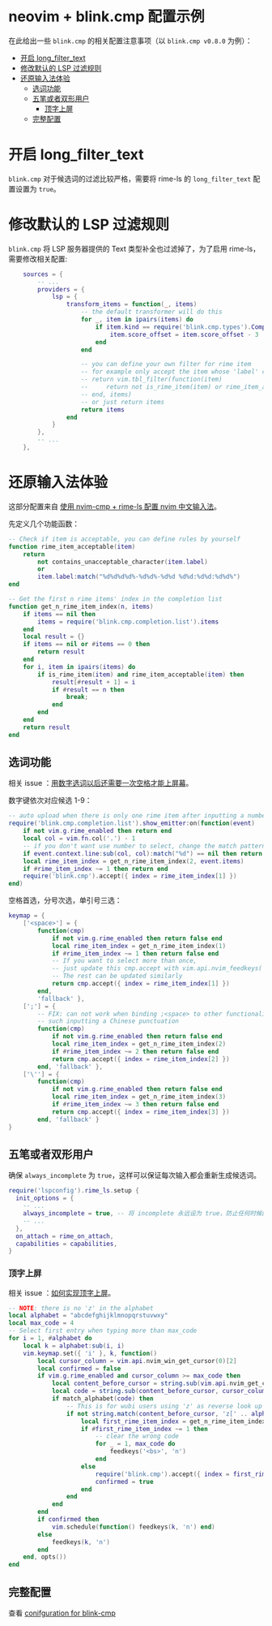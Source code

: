 # neovim + blink.cmp 配置示例

在此给出一些 `blink.cmp` 的相关配置注意事项（以 `blink.cmp v0.8.0` 为例）：

* [开启 long_filter_text](#开启-long_filter_text)
* [修改默认的 LSP 过滤规则](#修改默认的-lsp-过滤规则)
* [还原输入法体验](#还原输入法体验)
    * [选词功能](#选词功能)
    * [五笔或者双形用户](#五笔或者双形用户)
        * [顶字上屏](#顶字上屏)
    * [完整配置](#完整配置)

# 开启 long_filter_text

`blink.cmp` 对于候选词的过滤比较严格，需要将 rime-ls 的 `long_filter_text` 配置设置为 `true`。

# 修改默认的 LSP 过滤规则

`blink.cmp` 将 LSP 服务器提供的 Text 类型补全也过滤掉了，为了启用 rime-ls，需要修改相关配置:

```lua
    sources = {
        -- ...
        providers = {
            lsp = {
                transform_items = function(_, items)
                    -- the default transformer will do this
                    for _, item in ipairs(items) do
                        if item.kind == require('blink.cmp.types').CompletionItemKind.Snippet then
                            item.score_offset = item.score_offset - 3
                        end
                    end

                    -- you can define your own filter for rime item
                    -- for example only accept the item whose 'label' contains no punctuations
                    -- return vim.tbl_filter(function(item)
                    --     return not is_rime_item(item) or rime_item_acceptable(item)
                    -- end, items)
                    -- or just return items
                    return items
                end
            }
        },
        -- ...
    },

```

# 还原输入法体验

这部分配置来自 [使用 nvim-cmp + rime-ls 配置 nvim 中文输入法](https://kaiser-yang.github.io/blog/2024/nvim-input-method/)。

先定义几个功能函数：

```lua
-- Check if item is acceptable, you can define rules by yourself
function rime_item_acceptable(item)
    return
        not contains_unacceptable_character(item.label)
        or
        item.label:match("%d%d%d%d%-%d%d%-%d%d %d%d:%d%d:%d%d%")
end

-- Get the first n rime items' index in the completion list
function get_n_rime_item_index(n, items)
    if items == nil then
        items = require('blink.cmp.completion.list').items
    end
    local result = {}
    if items == nil or #items == 0 then
        return result
    end
    for i, item in ipairs(items) do
        if is_rime_item(item) and rime_item_acceptable(item) then
            result[#result + 1] = i
            if #result == n then
                break;
            end
        end
    end
    return result
end
```

## 选词功能

相关 issue ：[用数字选词以后还需要一次空格才能上屏幕](https://github.com/wlh320/rime-ls/issues/20)。

数字键依次对应候选 1-9：

```lua
-- auto upload when there is only one rime item after inputting a number
require('blink.cmp.completion.list').show_emitter:on(function(event)
    if not vim.g.rime_enabled then return end
    local col = vim.fn.col('.') - 1
    -- if you don't want use number to select, change the match pattern by yourself
    if event.context.line:sub(col, col):match("%d") == nil then return end
    local rime_item_index = get_n_rime_item_index(2, event.items)
    if #rime_item_index ~= 1 then return end
    require('blink.cmp').accept({ index = rime_item_index[1] })
end)
```

空格首选，分号次选，单引号三选：

```lua
keymap = {
    ['<space>'] = {
        function(cmp)
            if not vim.g.rime_enabled then return false end
            local rime_item_index = get_n_rime_item_index(1)
            if #rime_item_index ~= 1 then return false end
            -- If you want to select more than once,
            -- just update this cmp.accept with vim.api.nvim_feedkeys('1', 'n', true)
            -- The rest can be updated similarly
            return cmp.accept({ index = rime_item_index[1] })
        end,
        'fallback' },
    [';'] = {
        -- FIX: can not work when binding ;<space> to other functionality
        -- such inputting a Chinese punctuation
        function(cmp)
            if not vim.g.rime_enabled then return false end
            local rime_item_index = get_n_rime_item_index(2)
            if #rime_item_index ~= 2 then return false end
            return cmp.accept({ index = rime_item_index[2] })
        end, 'fallback' },
    ['\''] = {
        function(cmp)
            if not vim.g.rime_enabled then return false end
            local rime_item_index = get_n_rime_item_index(3)
            if #rime_item_index ~= 3 then return false end
            return cmp.accept({ index = rime_item_index[3] })
        end, 'fallback' }
}
```

## 五笔或者双形用户

确保 `always_incomplete` 为 `true`，这样可以保证每次输入都会重新生成候选词。

```lua
require('lspconfig').rime_ls.setup {
  init_options = {
    -- ...
    always_incomplete = true, -- 将 incomplete 永远设为 true，防止任何时候的过滤代替候选词重建
    -- ...
  },
  on_attach = rime_on_attach,
  capabilities = capabilities,
}
```

### 顶字上屏

相关 issue ：[如何实现顶字上屏](https://github.com/wlh320/rime-ls/issues/43)。

```lua
-- NOTE: there is no 'z' in the alphabet
local alphabet = "abcdefghijklmnopqrstuvwxy"
local max_code = 4
-- Select first entry when typing more than max_code
for i = 1, #alphabet do
    local k = alphabet:sub(i, i)
    vim.keymap.set({ 'i' }, k, function()
        local cursor_column = vim.api.nvim_win_get_cursor(0)[2]
        local confirmed = false
        if vim.g.rime_enabled and cursor_column >= max_code then
            local content_before_cursor = string.sub(vim.api.nvim_get_current_line(), 1, cursor_column)
            local code = string.sub(content_before_cursor, cursor_column - max_code + 1, cursor_column)
            if match_alphabet(code) then
                -- This is for wubi users using 'z' as reverse look up
                if not string.match(content_before_cursor, 'z[' .. alphabet .. ']*$') then
                    local first_rime_item_index = get_n_rime_item_index(1)
                    if #first_rime_item_index ~= 1 then
                        -- clear the wrong code
                        for _ = 1, max_code do
                            feedkeys('<bs>', 'n')
                        end
                    else
                        require('blink.cmp').accept({ index = first_rime_item_index[1] })
                        confirmed = true
                    end
                end
            end
        end
        if confirmed then
            vim.schedule(function() feedkeys(k, 'n') end)
        else
            feedkeys(k, 'n')
        end
    end, opts())
end
```

## 完整配置

查看 [conifguration for blink-cmp](https://github.com/Kaiser-Yang/dotfiles/commit/9901e409c4ae61aae2cb49d99a613e48459eb74b)
